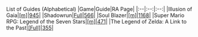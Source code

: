 List of Guides (Alphabetical) 
|Game|Guide|RA Page|
|:--|:--:|:--:|
|Illusion of Gaia|[[m]](https://github.com/RetroAchievements/guides/wiki/Illusion-of-Gaia-(SNES))|[945](https://retroachievements.org/game/945)|
|Shadowrun|[Full](https://github.com/RetroAchievements/guides/wiki/Shadowrun-(SNES))|[566](https://retroachievements.org/game/566)|
|Soul Blazer|[[m]](https://github.com/RetroAchievements/guides/wiki/Soul-Blazer-(SNES))|[1168](https://retroachievements.org/game/1168)|
|Super Mario RPG: Legend of the Seven Stars|[[m]](https://github.com/RetroAchievements/guides/wiki/Super-Mario-RPG:-Legend-of-the-Seven-Stars-(SNES))|[471](https://retroachievements.org/game/471)|
|The Legend of Zelda: A Link to the Past|[[Full]](https://github.com/RetroAchievements/guides/wiki/The-Legend-of-Zelda:-A-Link-to-the-Past-(SNES))|[355](https://retroachievements.org/game/355)|